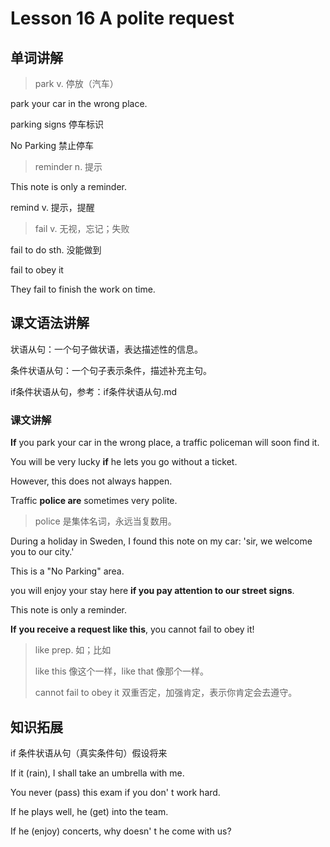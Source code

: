 # Lesson 16 A polite request

## 单词讲解

> park v. 停放（汽车）

park your car in the wrong place.

parking signs 停车标识

No Parking 禁止停车



> reminder n. 提示

This note is only a reminder.

remind v. 提示，提醒



> fail v. 无视，忘记；失败

fail to do sth. 没能做到

fail to obey it

They fail to finish the work on time.





## 课文语法讲解

状语从句：一个句子做状语，表达描述性的信息。

条件状语从句：一个句子表示条件，描述补充主句。

if条件状语从句，参考：if条件状语从句.md



### 课文讲解

**If** you park your car in the wrong place, a traffic policeman will soon find it.

You will be very lucky **if** he lets you go without a ticket.

However, this does not always happen.

Traffic **police are** sometimes very polite.

> police 是集体名词，永远当复数用。

During a holiday in Sweden, I found this note on my car: 'sir, we welcome you to our city.'

This is a "No Parking" area.

you will enjoy your stay here **if you pay attention to our street signs**.

This note is  only a reminder.

**If** **you receive a request like this**, you cannot fail to obey it!

> like prep. 如；比如
>
> like this 像这个一样，like that 像那个一样。
>
> cannot fail to obey it 双重否定，加强肯定，表示你肯定会去遵守。





## 知识拓展

if 条件状语从句（真实条件句）假设将来

If it (rain), I shall take an umbrella with me.

You never (pass) this exam if you don' t work hard.

If he plays well, he (get) into the team.

If he (enjoy) concerts, why doesn' t he come with us?









